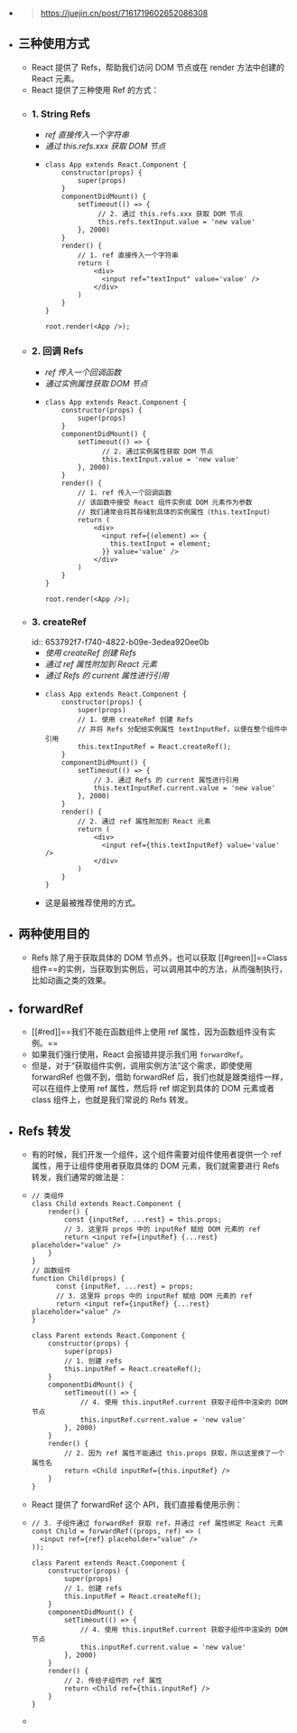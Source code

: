 - > https://juejin.cn/post/7161719602652086308
- ## 三种使用方式
	- React 提供了 Refs，帮助我们访问 DOM 节点或在 render 方法中创建的 React 元素。
	- React 提供了三种使用 Ref 的方式：
	- ### 1. String Refs
		- *ref 直接传入一个字符串*
		- *通过 this.refs.xxx 获取 DOM 节点*
		- ```
		  class App extends React.Component {
		      constructor(props) {
		          super(props)
		      }
		      componentDidMount() {
		          setTimeout(() => {
		               // 2. 通过 this.refs.xxx 获取 DOM 节点
		               this.refs.textInput.value = 'new value'
		          }, 2000)
		      }
		      render() {
		          // 1. ref 直接传入一个字符串
		          return (
		              <div>
		                <input ref="textInput" value='value' />
		              </div>
		          )
		      }
		  }
		  
		  root.render(<App />);
		  ```
	- ### 2. 回调 Refs
		- *ref 传入一个回调函数*
		- *通过实例属性获取 DOM 节点*
		- ```
		  class App extends React.Component {
		      constructor(props) {
		          super(props)
		      }
		      componentDidMount() {
		          setTimeout(() => {
		                // 2. 通过实例属性获取 DOM 节点
		                this.textInput.value = 'new value'
		          }, 2000)
		      }
		      render() {
		          // 1. ref 传入一个回调函数
		          // 该函数中接受 React 组件实例或 DOM 元素作为参数
		          // 我们通常会将其存储到具体的实例属性（this.textInput）
		          return (
		              <div>
		                <input ref={(element) => {
		                  this.textInput = element;
		                }} value='value' />
		              </div>
		          )
		      }
		  }
		  
		  root.render(<App />);
		  ```
	- ### 3. createRef
	  id:: 653792f7-f740-4822-b09e-3edea920ee0b
		- *使用 createRef 创建 Refs*
		- *通过 ref 属性附加到 React 元素*
		- *通过 Refs 的 current 属性进行引用*
		- ```
		  class App extends React.Component {
		      constructor(props) {
		          super(props)
		          // 1. 使用 createRef 创建 Refs
		          // 并将 Refs 分配给实例属性 textInputRef，以便在整个组件中引用
		          this.textInputRef = React.createRef();
		      }
		      componentDidMount() {
		          setTimeout(() => {
		              // 3. 通过 Refs 的 current 属性进行引用
		              this.textInputRef.current.value = 'new value'
		          }, 2000)
		      }
		      render() {
		          // 2. 通过 ref 属性附加到 React 元素
		          return (
		              <div>
		                <input ref={this.textInputRef} value='value' />
		              </div>
		          )
		      }
		  }
		  ```
		- 这是最被推荐使用的方式。
- ## 两种使用目的
	- Refs 除了用于获取具体的 DOM 节点外，也可以获取 [[#green]]==Class 组件==的实例，当获取到实例后，可以调用其中的方法，从而强制执行，比如动画之类的效果。
- ## forwardRef
	- [[#red]]==我们不能在函数组件上使用 ref 属性，因为函数组件没有实例。==
	- 如果我们强行使用，React 会报错并提示我们用 `forwardRef`。
	- 但是，对于“获取组件实例，调用实例方法”这个需求，即使使用 forwardRef 也做不到，借助 forwardRef 后，我们也就是跟类组件一样，可以在组件上使用 ref 属性，然后将 ref 绑定到具体的 DOM 元素或者 class 组件上，也就是我们常说的 Refs 转发。
- ## Refs 转发
	- 有的时候，我们开发一个组件，这个组件需要对组件使用者提供一个 ref 属性，用于让组件使用者获取具体的 DOM 元素，我们就需要进行 Refs 转发，我们通常的做法是：
	- ```
	  // 类组件
	  class Child extends React.Component {
	      render() {
	          const {inputRef, ...rest} = this.props;
	          // 3. 这里将 props 中的 inputRef 赋给 DOM 元素的 ref
	          return <input ref={inputRef} {...rest} placeholder="value" />
	      }
	  }
	  // 函数组件
	  function Child(props) {
	        const {inputRef, ...rest} = props;
	        // 3. 这里将 props 中的 inputRef 赋给 DOM 元素的 ref
	        return <input ref={inputRef} {...rest} placeholder="value" />
	  }
	  
	  class Parent extends React.Component {
	      constructor(props) {
	          super(props)
	          // 1. 创建 refs
	          this.inputRef = React.createRef();
	      }
	      componentDidMount() {
	          setTimeout(() => {
	              // 4. 使用 this.inputRef.current 获取子组件中渲染的 DOM 节点
	              this.inputRef.current.value = 'new value'
	          }, 2000)
	      }
	      render() {
	          // 2. 因为 ref 属性不能通过 this.props 获取，所以这里换了一个属性名
	          return <Child inputRef={this.inputRef} />
	      }
	  }
	  ```
	- React 提供了 forwardRef 这个 API，我们直接看使用示例：
	- ```
	  // 3. 子组件通过 forwardRef 获取 ref，并通过 ref 属性绑定 React 元素
	  const Child = forwardRef((props, ref) => (
	    <input ref={ref} placeholder="value" />
	  ));
	  
	  class Parent extends React.Component {
	      constructor(props) {
	          super(props)
	          // 1. 创建 refs
	          this.inputRef = React.createRef();
	      }
	      componentDidMount() {
	          setTimeout(() => {
	              // 4. 使用 this.inputRef.current 获取子组件中渲染的 DOM 节点
	              this.inputRef.current.value = 'new value'
	          }, 2000)
	      }
	      render() {
	          // 2. 传给子组件的 ref 属性
	          return <Child ref={this.inputRef} />
	      }
	  }
	  ```
	-